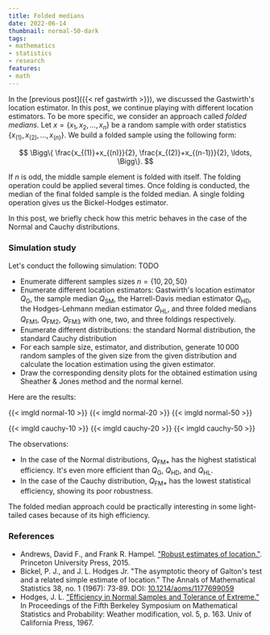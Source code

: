 ```yaml
---
title: Folded medians
date: 2022-06-14
thumbnail: normal-50-dark
tags:
- mathematics
- statistics
- research
features:
- math
---
```


In the [previous post]({{< ref gastwirth >}}), we discussed the Gastwirth's location estimator.
In this post, we continue playing with different location estimators.
To be more specific, we consider an approach called *folded medians*.
Let $x = \{ x_1, x_2, \ldots, x_n \}$ be a random sample with order statistics
  $\{ x_{(1)}, x_{(2)}, \ldots, x_{(n)} \}$.
We build a folded sample using the following form:

$$
\Bigg\{ \frac{x_{(1)}+x_{(n)}}{2}, \frac{x_{(2)}+x_{(n-1)}}{2}, \ldots, \Bigg\}.
$$

If $n$ is odd, the middle sample element is folded with itself.
The folding operation could be applied several times.
Once folding is conducted, the median of the final folded sample is the folded median.
A single folding operation gives us the Bickel-Hodges estimator.

In this post, we briefly check how this metric behaves in the case of the Normal and Cauchy distributions.

<!--more-->

### Simulation study

Let's conduct the following simulation: TODO

* Enumerate different samples sizes $n = \{ 10, 20, 50 \}$
* Enumerate different location estimators:
    Gastwirth's location estimator $Q_{\operatorname{G}}$,
    the sample median $Q_{\operatorname{SM}}$,
    the Harrell-Davis median estimator $Q_{\operatorname{HD}}$,
    the Hodges-Lehmann median estimator $Q_{\operatorname{HL}}$,
    and three folded medians $Q_{\operatorname{FM1}}$, $Q_{\operatorname{FM2}}$, $Q_{\operatorname{FM3}}$
    with one, two, and three foldings respectively.
* Enumerate different distributions: the standard Normal distribution, the standard Cauchy distribution
* For each sample size, estimator, and distribution, generate $10\,000$ random samples of the given size
    from the given distribution and calculate the location estimation using the given estimator.
* Draw the corresponding density plots for the obtained estimation using Sheather & Jones method and the normal kernel.

Here are the results:

{{< imgld normal-10 >}}
{{< imgld normal-20 >}}
{{< imgld normal-50 >}}

{{< imgld cauchy-10 >}}
{{< imgld cauchy-20 >}}
{{< imgld cauchy-50 >}}

The observations:

* In the case of the Normal distributions, $Q_{\operatorname{FM*}}$ has the highest statistical efficiency.
  It's even more efficient than $Q_{\operatorname{G}}$, $Q_{\operatorname{HD}}$, and $Q_{\operatorname{HL}}$.
* In the case of the Cauchy distribution, $Q_{\operatorname{FM*}}$ has the lowest statistical efficiency,
    showing its poor robustness.

The folded median approach could be practically interesting in some light-tailed cases
  because of its high efficiency.

### References

* Andrews, David F., and Frank R. Hampel. ["Robust estimates of location."](https://www.amazon.com/Robust-Estimates-Location-Advances-Princeton/dp/0691646635).
  Princeton University Press, 2015.
* Bickel, P. J., and J. L. Hodges Jr.
  "The asymptotic theory of Galton's test and a related simple estimate of location."
  The Annals of Mathematical Statistics 38, no. 1 (1967): 73-89.
  DOI: [10.1214/aoms/1177699059](https://dx.doi.org/10.1214/aoms/1177699059)
* Hodges, J. L. ["Efficiency in Normal Samples and Tolerance of Extreme."](https://projecteuclid.org/proceedings/berkeley-symposium-on-mathematical-statistics-and-probability/Proceedings-of-the-Fifth-Berkeley-Symposium-on-Mathematical-Statistics-and/Chapter/Efficiency-in-normal-samples-and-tolerance-of-extreme-values-for/bsmsp/1200512985)
  In Proceedings of the Fifth Berkeley Symposium on Mathematical Statistics and Probability: Weather modification,
  vol. 5, p. 163. Univ of California Press, 1967.